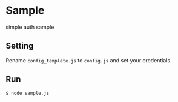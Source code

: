 # Sample

simple auth sample

## Setting

Rename `config_template.js` to `config.js` and set your credentials.

## Run

```sh
$ node sample.js
```
